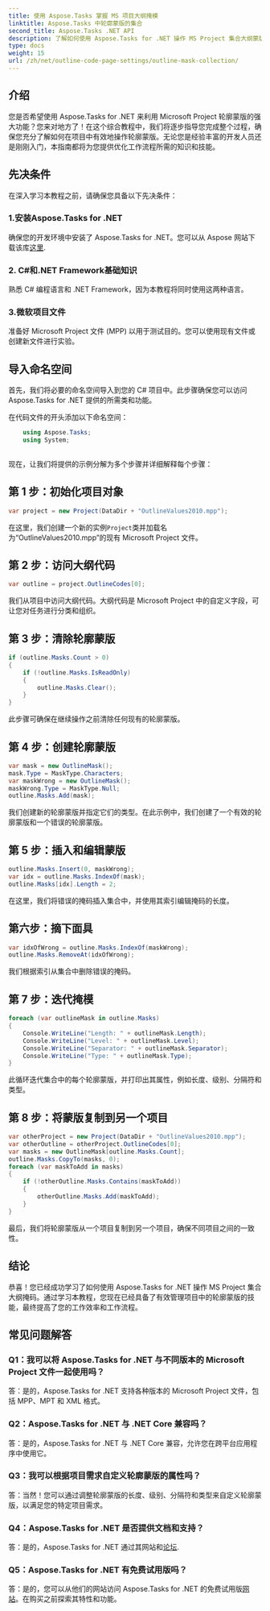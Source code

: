 ```yaml
---
title: 使用 Aspose.Tasks 掌握 MS 项目大纲掩模
linktitle: Aspose.Tasks 中轮廓蒙版的集合
second_title: Aspose.Tasks .NET API
description: 了解如何使用 Aspose.Tasks for .NET 操作 MS Project 集合大纲蒙版。通过这个综合教程提高工作效率。
type: docs
weight: 15
url: /zh/net/outline-code-page-settings/outline-mask-collection/
---
```

## 介绍
您是否希望使用 Aspose.Tasks for .NET 来利用 Microsoft Project 轮廓蒙版的强大功能？您来对地方了！在这个综合教程中，我们将逐步指导您完成整个过程，确保您充分了解如何在项目中有效地操作轮廓蒙版。无论您是经验丰富的开发人员还是刚刚入门，本指南都将为您提供优化工作流程所需的知识和技能。
## 先决条件
在深入学习本教程之前，请确保您具备以下先决条件：
### 1.安装Aspose.Tasks for .NET
确保您的开发环境中安装了 Aspose.Tasks for .NET。您可以从 Aspose 网站下载该库[这里](https://releases.aspose.com/tasks/net/).
### 2. C#和.NET Framework基础知识
熟悉 C# 编程语言和 .NET Framework，因为本教程将同时使用这两种语言。
### 3.微软项目文件
准备好 Microsoft Project 文件 (MPP) 以用于测试目的。您可以使用现有文件或创建新文件进行实验。
## 导入命名空间
首先，我们将必要的命名空间导入到您的 C# 项目中。此步骤确保您可以访问 Aspose.Tasks for .NET 提供的所需类和功能。

在代码文件的开头添加以下命名空间：
```csharp
    using Aspose.Tasks;
    using System;
    
```
现在，让我们将提供的示例分解为多个步骤并详细解释每个步骤：
## 第 1 步：初始化项目对象
```csharp
var project = new Project(DataDir + "OutlineValues2010.mpp");
```
在这里，我们创建一个新的实例`Project`类并加载名为“OutlineValues2010.mpp”的现有 Microsoft Project 文件。
## 第 2 步：访问大纲代码
```csharp
var outline = project.OutlineCodes[0];
```
我们从项目中访问大纲代码。大纲代码是 Microsoft Project 中的自定义字段，可让您对任务进行分类和组织。
## 第 3 步：清除轮廓蒙版
```csharp
if (outline.Masks.Count > 0)
{
    if (!outline.Masks.IsReadOnly)
    {
        outline.Masks.Clear();
    }
}
```
此步骤可确保在继续操作之前清除任何现有的轮廓蒙版。
## 第 4 步：创建轮廓蒙版
```csharp
var mask = new OutlineMask();
mask.Type = MaskType.Characters;
var maskWrong = new OutlineMask();
maskWrong.Type = MaskType.Null;
outline.Masks.Add(mask);
```
我们创建新的轮廓蒙版并指定它们的类型。在此示例中，我们创建了一个有效的轮廓蒙版和一个错误的轮廓蒙版。
## 第 5 步：插入和编辑蒙版
```csharp
outline.Masks.Insert(0, maskWrong);
var idx = outline.Masks.IndexOf(mask);
outline.Masks[idx].Length = 2;
```
在这里，我们将错误的掩码插入集合中，并使用其索引编辑掩码的长度。
## 第六步：摘下面具
```csharp
var idxOfWrong = outline.Masks.IndexOf(maskWrong);
outline.Masks.RemoveAt(idxOfWrong);
```
我们根据索引从集合中删除错误的掩码。
## 第 7 步：迭代掩模
```csharp
foreach (var outlineMask in outline.Masks)
{
    Console.WriteLine("Length: " + outlineMask.Length);
    Console.WriteLine("Level: " + outlineMask.Level);
    Console.WriteLine("Separator: " + outlineMask.Separator);
    Console.WriteLine("Type: " + outlineMask.Type);
}
```
此循环迭代集合中的每个轮廓蒙版，并打印出其属性，例如长度、级别、分隔符和类型。
## 第 8 步：将蒙版复制到另一个项目
```csharp
var otherProject = new Project(DataDir + "OutlineValues2010.mpp");
var otherOutline = otherProject.OutlineCodes[0];
var masks = new OutlineMask[outline.Masks.Count];
outline.Masks.CopyTo(masks, 0);
foreach (var maskToAdd in masks)
{
    if (!otherOutline.Masks.Contains(maskToAdd))
    {
        otherOutline.Masks.Add(maskToAdd);
    }
}
```
最后，我们将轮廓蒙版从一个项目复制到另一个项目，确保不同项目之间的一致性。
## 结论
恭喜！您已经成功学习了如何使用 Aspose.Tasks for .NET 操作 MS Project 集合大纲掩码。通过学习本教程，您现在已经具备了有效管理项目中的轮廓蒙版的技能，最终提高了您的工作效率和工作流程。
## 常见问题解答
### Q1：我可以将 Aspose.Tasks for .NET 与不同版本的 Microsoft Project 文件一起使用吗？
答：是的，Aspose.Tasks for .NET 支持各种版本的 Microsoft Project 文件，包括 MPP、MPT 和 XML 格式。
### Q2：Aspose.Tasks for .NET 与 .NET Core 兼容吗？
答：是的，Aspose.Tasks for .NET 与 .NET Core 兼容，允许您在跨平台应用程序中使用它。
### Q3：我可以根据项目需求自定义轮廓蒙版的属性吗？
答：当然！您可以通过调整轮廓蒙版的长度、级别、分隔符和类型来自定义轮廓蒙版，以满足您的特定项目需求。
### Q4：Aspose.Tasks for .NET 是否提供文档和支持？
答：是的，Aspose.Tasks for .NET 通过其网站和[论坛](https://forum.aspose.com/c/tasks/15).
### Q5：Aspose.Tasks for .NET 有免费试用版吗？
答：是的，您可以从他们的网站访问 Aspose.Tasks for .NET 的免费试用版[网站](https://releases.aspose.com/tasks/net/)。在购买之前探索其特性和功能。